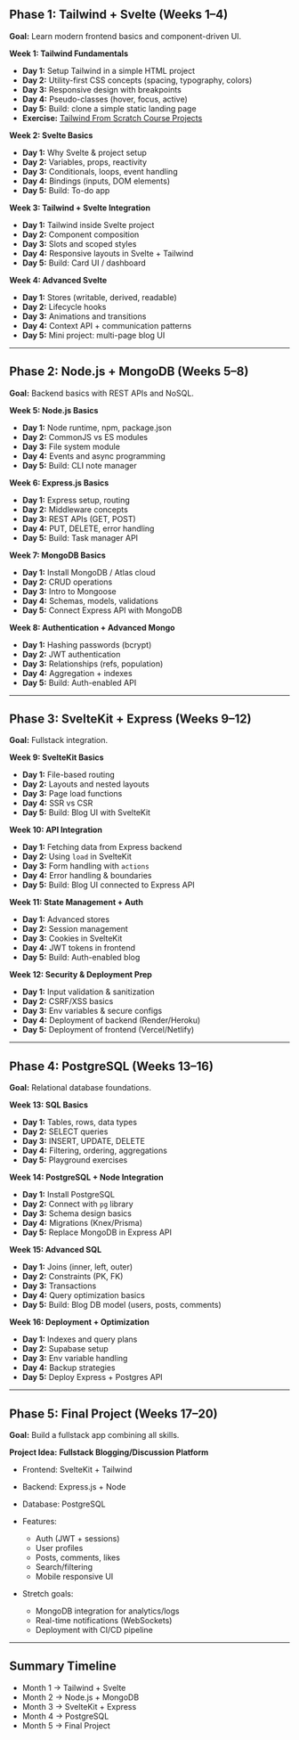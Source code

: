 ## **Phase 1: Tailwind + Svelte (Weeks 1–4)**

**Goal:** Learn modern frontend basics and component-driven UI.

**Week 1: Tailwind Fundamentals**

* **Day 1:** Setup Tailwind in a simple HTML project
* **Day 2:** Utility-first CSS concepts (spacing, typography, colors)
* **Day 3:** Responsive design with breakpoints
* **Day 4:** Pseudo-classes (hover, focus, active)
* **Day 5:** Build: clone a simple static landing page
* **Exercise:** [Tailwind From Scratch Course Projects](https://github.com/bradtraversy/tailwind-course-projects)

**Week 2: Svelte Basics**

* **Day 1:** Why Svelte & project setup
* **Day 2:** Variables, props, reactivity
* **Day 3:** Conditionals, loops, event handling
* **Day 4:** Bindings (inputs, DOM elements)
* **Day 5:** Build: To-do app

**Week 3: Tailwind + Svelte Integration**

* **Day 1:** Tailwind inside Svelte project
* **Day 2:** Component composition
* **Day 3:** Slots and scoped styles
* **Day 4:** Responsive layouts in Svelte + Tailwind
* **Day 5:** Build: Card UI / dashboard

**Week 4: Advanced Svelte**

* **Day 1:** Stores (writable, derived, readable)
* **Day 2:** Lifecycle hooks
* **Day 3:** Animations and transitions
* **Day 4:** Context API + communication patterns
* **Day 5:** Mini project: multi-page blog UI

---

## **Phase 2: Node.js + MongoDB (Weeks 5–8)**

**Goal:** Backend basics with REST APIs and NoSQL.

**Week 5: Node.js Basics**

* **Day 1:** Node runtime, npm, package.json
* **Day 2:** CommonJS vs ES modules
* **Day 3:** File system module
* **Day 4:** Events and async programming
* **Day 5:** Build: CLI note manager

**Week 6: Express.js Basics**

* **Day 1:** Express setup, routing
* **Day 2:** Middleware concepts
* **Day 3:** REST APIs (GET, POST)
* **Day 4:** PUT, DELETE, error handling
* **Day 5:** Build: Task manager API

**Week 7: MongoDB Basics**

* **Day 1:** Install MongoDB / Atlas cloud
* **Day 2:** CRUD operations
* **Day 3:** Intro to Mongoose
* **Day 4:** Schemas, models, validations
* **Day 5:** Connect Express API with MongoDB

**Week 8: Authentication + Advanced Mongo**

* **Day 1:** Hashing passwords (bcrypt)
* **Day 2:** JWT authentication
* **Day 3:** Relationships (refs, population)
* **Day 4:** Aggregation + indexes
* **Day 5:** Build: Auth-enabled API

---

## **Phase 3: SvelteKit + Express (Weeks 9–12)**

**Goal:** Fullstack integration.

**Week 9: SvelteKit Basics**

* **Day 1:** File-based routing
* **Day 2:** Layouts and nested layouts
* **Day 3:** Page load functions
* **Day 4:** SSR vs CSR
* **Day 5:** Build: Blog UI with SvelteKit

**Week 10: API Integration**

* **Day 1:** Fetching data from Express backend
* **Day 2:** Using `load` in SvelteKit
* **Day 3:** Form handling with `actions`
* **Day 4:** Error handling & boundaries
* **Day 5:** Build: Blog UI connected to Express API

**Week 11: State Management + Auth**

* **Day 1:** Advanced stores
* **Day 2:** Session management
* **Day 3:** Cookies in SvelteKit
* **Day 4:** JWT tokens in frontend
* **Day 5:** Build: Auth-enabled blog

**Week 12: Security & Deployment Prep**

* **Day 1:** Input validation & sanitization
* **Day 2:** CSRF/XSS basics
* **Day 3:** Env variables & secure configs
* **Day 4:** Deployment of backend (Render/Heroku)
* **Day 5:** Deployment of frontend (Vercel/Netlify)

---

## **Phase 4: PostgreSQL (Weeks 13–16)**

**Goal:** Relational database foundations.

**Week 13: SQL Basics**

* **Day 1:** Tables, rows, data types
* **Day 2:** SELECT queries
* **Day 3:** INSERT, UPDATE, DELETE
* **Day 4:** Filtering, ordering, aggregations
* **Day 5:** Playground exercises

**Week 14: PostgreSQL + Node Integration**

* **Day 1:** Install PostgreSQL
* **Day 2:** Connect with `pg` library
* **Day 3:** Schema design basics
* **Day 4:** Migrations (Knex/Prisma)
* **Day 5:** Replace MongoDB in Express API

**Week 15: Advanced SQL**

* **Day 1:** Joins (inner, left, outer)
* **Day 2:** Constraints (PK, FK)
* **Day 3:** Transactions
* **Day 4:** Query optimization basics
* **Day 5:** Build: Blog DB model (users, posts, comments)

**Week 16: Deployment + Optimization**

* **Day 1:** Indexes and query plans
* **Day 2:** Supabase setup
* **Day 3:** Env variable handling
* **Day 4:** Backup strategies
* **Day 5:** Deploy Express + Postgres API

---

## **Phase 5: Final Project (Weeks 17–20)**

**Goal:** Build a fullstack app combining all skills.

**Project Idea:** **Fullstack Blogging/Discussion Platform**

* Frontend: SvelteKit + Tailwind
* Backend: Express.js + Node
* Database: PostgreSQL
* Features:

  * Auth (JWT + sessions)
  * User profiles
  * Posts, comments, likes
  * Search/filtering
  * Mobile responsive UI
* Stretch goals:

  * MongoDB integration for analytics/logs
  * Real-time notifications (WebSockets)
  * Deployment with CI/CD pipeline

---

## **Summary Timeline**

* Month 1 → Tailwind + Svelte
* Month 2 → Node.js + MongoDB
* Month 3 → SvelteKit + Express
* Month 4 → PostgreSQL
* Month 5 → Final Project
